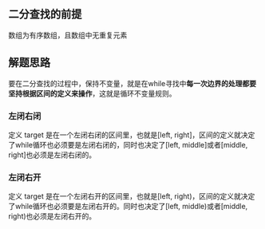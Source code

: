 ## 二分查找的前提
数组为有序数组，且数组中无重复元素

## 解题思路
要在二分查找的过程中，保持不变量，就是在while寻找中**每一次边界的处理都要坚持根据区间的定义来操作**，这就是循环不变量规则。

### 左闭右闭
定义 target 是在一个左闭右闭的区间里，也就是[left, right]，区间的定义就决定了while循环也必须要是左闭右闭的，同时也决定了[left, middle]或者[middle, right]也必须是左闭右闭的。

### 左闭右开
定义 target 是在一个左闭右开的区间里，也就是[left, right)，区间的定义就决定了while循环也必须要是左闭右开的。同时也决定了[left, middle)或者[middle, right)也必须是左闭右开的。

